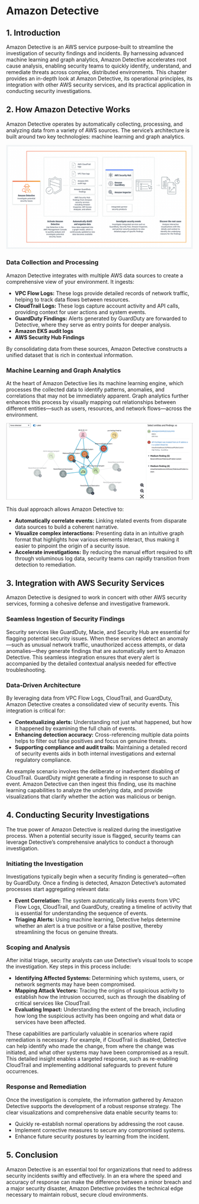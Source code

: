 # Amazon Detective

## 1. Introduction

Amazon Detective is an AWS service purpose-built to streamline the investigation of security findings and incidents. By harnessing advanced machine learning and graph analytics, Amazon Detective accelerates root cause analysis, enabling security teams to quickly identify, understand, and remediate threats across complex, distributed environments. This chapter provides an in-depth look at Amazon Detective, its operational principles, its integration with other AWS security services, and its practical application in conducting security investigations.

## 2. How Amazon Detective Works

Amazon Detective operates by automatically collecting, processing, and analyzing data from a variety of AWS sources. The service’s architecture is built around two key technologies: machine learning and graph analytics.

![Amazon Detective-arch](./_assets/amazon_detective-arch.png)

### Data Collection and Processing

Amazon Detective integrates with multiple AWS data sources to create a comprehensive view of your environment. It ingests:

- **VPC Flow Logs:** These logs provide detailed records of network traffic, helping to track data flows between resources.
- **CloudTrail Logs:** These logs capture account activity and API calls, providing context for user actions and system events.
- **GuardDuty Findings:** Alerts generated by GuardDuty are forwarded to Detective, where they serve as entry points for deeper analysis.
- **Amazon EKS audit logs**
- **AWS Security Hub Findings**

By consolidating data from these sources, Amazon Detective constructs a unified dataset that is rich in contextual information.

### Machine Learning and Graph Analytics

At the heart of Amazon Detective lies its machine learning engine, which processes the collected data to identify patterns, anomalies, and correlations that may not be immediately apparent. Graph analytics further enhances this process by visually mapping out relationships between different entities—such as users, resources, and network flows—across the environment.

![Amazon-Detective-Machine Learning and Graph Analytics](./_assets/amazon-detective-machine_learning_and_graph_analytics.png)

This dual approach allows Amazon Detective to:

- **Automatically correlate events:** Linking related events from disparate data sources to build a coherent narrative.
- **Visualize complex interactions:** Presenting data in an intuitive graph format that highlights how various elements interact, thus making it easier to pinpoint the origin of a security issue.
- **Accelerate investigations:** By reducing the manual effort required to sift through voluminous log data, security teams can rapidly transition from detection to remediation.

## 3. Integration with AWS Security Services

Amazon Detective is designed to work in concert with other AWS security services, forming a cohesive defense and investigative framework.

### Seamless Ingestion of Security Findings

Security services like GuardDuty, Macie, and Security Hub are essential for flagging potential security issues. When these services detect an anomaly—such as unusual network traffic, unauthorized access attempts, or data anomalies—they generate findings that are automatically sent to Amazon Detective. This seamless integration ensures that every alert is accompanied by the detailed contextual analysis needed for effective troubleshooting.

### Data-Driven Architecture

By leveraging data from VPC Flow Logs, CloudTrail, and GuardDuty, Amazon Detective creates a consolidated view of security events. This integration is critical for:

- **Contextualizing alerts:** Understanding not just what happened, but how it happened by examining the full chain of events.
- **Enhancing detection accuracy:** Cross-referencing multiple data points helps to filter out false positives and focus on genuine threats.
- **Supporting compliance and audit trails:** Maintaining a detailed record of security events aids in both internal investigations and external regulatory compliance.

An example scenario involves the deliberate or inadvertent disabling of CloudTrail. GuardDuty might generate a finding in response to such an event. Amazon Detective can then ingest this finding, use its machine learning capabilities to analyze the underlying data, and provide visualizations that clarify whether the action was malicious or benign.

## 4. Conducting Security Investigations

The true power of Amazon Detective is realized during the investigative process. When a potential security issue is flagged, security teams can leverage Detective’s comprehensive analytics to conduct a thorough investigation.

### Initiating the Investigation

Investigations typically begin when a security finding is generated—often by GuardDuty. Once a finding is detected, Amazon Detective’s automated processes start aggregating relevant data:

- **Event Correlation:** The system automatically links events from VPC Flow Logs, CloudTrail, and GuardDuty, creating a timeline of activity that is essential for understanding the sequence of events.
- **Triaging Alerts:** Using machine learning, Detective helps determine whether an alert is a true positive or a false positive, thereby streamlining the focus on genuine threats.

### Scoping and Analysis

After initial triage, security analysts can use Detective’s visual tools to scope the investigation. Key steps in this process include:

- **Identifying Affected Systems:** Determining which systems, users, or network segments may have been compromised.
- **Mapping Attack Vectors:** Tracing the origins of suspicious activity to establish how the intrusion occurred, such as through the disabling of critical services like CloudTrail.
- **Evaluating Impact:** Understanding the extent of the breach, including how long the suspicious activity has been ongoing and what data or services have been affected.

These capabilities are particularly valuable in scenarios where rapid remediation is necessary. For example, if CloudTrail is disabled, Detective can help identify who made the change, from where the change was initiated, and what other systems may have been compromised as a result. This detailed insight enables a targeted response, such as re-enabling CloudTrail and implementing additional safeguards to prevent future occurrences.

### Response and Remediation

Once the investigation is complete, the information gathered by Amazon Detective supports the development of a robust response strategy. The clear visualizations and comprehensive data enable security teams to:

- Quickly re-establish normal operations by addressing the root cause.
- Implement corrective measures to secure any compromised systems.
- Enhance future security postures by learning from the incident.

## 5. Conclusion

Amazon Detective is an essential tool for organizations that need to address security incidents swiftly and effectively. In an era where the speed and accuracy of response can make the difference between a minor breach and a major security disaster, Amazon Detective provides the technical edge necessary to maintain robust, secure cloud environments.